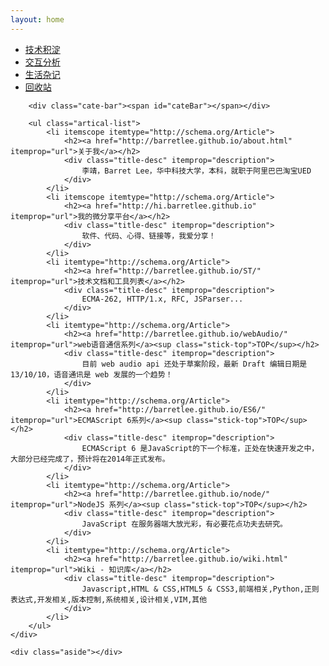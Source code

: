 ```yaml
---
layout: home
---
```


<div class="index-content trash">
    <div class="section">
        <ul class="artical-cate">
            <li><a href="http://barretlee.github.io/"><span>技术积淀</span></a></li>
            <li><a href="http://barretlee.github.io/opinion"><span>交互分析</span></a></li>
            <li><a href="http://barretlee.github.io/life"><span>生活杂记</span></a></li>
            <li class="on"><a href="http://barretlee.github.io/trash"><span>回收站</span></a></li>
        </ul>

        <div class="cate-bar"><span id="cateBar"></span></div>

        <ul class="artical-list">
            <li itemscope itemtype="http://schema.org/Article">
                <h2><a href="http://barretlee.github.io/about.html" itemprop="url">关于我</a></h2>
                <div class="title-desc" itemprop="description">
                    李靖，Barret Lee，华中科技大学，本科，就职于阿里巴巴淘宝UED
                </div>
            </li>
            <li itemscope itemtype="http://schema.org/Article">
                <h2><a href="http://hi.barretlee.github.io" itemprop="url">我的微分享平台</a></h2>
                <div class="title-desc" itemprop="description">
                    软件、代码、心得、链接等，我爱分享！
                </div>
            </li>
            <li itemtype="http://schema.org/Article">
                <h2><a href="http://barretlee.github.io/ST/" itemprop="url">技术文档和工具列表</a></h2>
                <div class="title-desc" itemprop="description">
                    ECMA-262, HTTP/1.x, RFC, JSParser...
                </div>
            </li>
            <li itemtype="http://schema.org/Article">
                <h2><a href="http://barretlee.github.io/webAudio/" itemprop="url">web语音通信系列</a><sup class="stick-top">TOP</sup></h2>
                <div class="title-desc" itemprop="description">
                    目前 web audio api 还处于草案阶段，最新 Draft 编辑日期是 13/10/10，语音通讯是 web 发展的一个趋势！
                </div>
            </li>
            <li itemtype="http://schema.org/Article">
                <h2><a href="http://barretlee.github.io/ES6/" itemprop="url">ECMAScript 6系列</a><sup class="stick-top">TOP</sup></h2>
                <div class="title-desc" itemprop="description">
                    ECMAScript 6 是JavaScript的下一个标准，正处在快速开发之中，大部分已经完成了，预计将在2014年正式发布。
                </div>
            </li>
            <li itemtype="http://schema.org/Article">
                <h2><a href="http://barretlee.github.io/node/" itemprop="url">NodeJS 系列</a><sup class="stick-top">TOP</sup></h2>
                <div class="title-desc" itemprop="description">
                    JavaScript 在服务器端大放光彩，有必要花点功夫去研究。
                </div>
            </li>
            <li itemtype="http://schema.org/Article">
                <h2><a href="http://barretlee.github.io/wiki.html" itemprop="url">Wiki - 知识库</a></h2>
                <div class="title-desc" itemprop="description">
                    Javascript,HTML & CSS,HTML5 & CSS3,前端相关,Python,正则表达式,开发相关,版本控制,系统相关,设计相关,VIM,其他
                </div>
            </li>
        </ul>
    </div>

    <div class="aside"></div>
</div>
